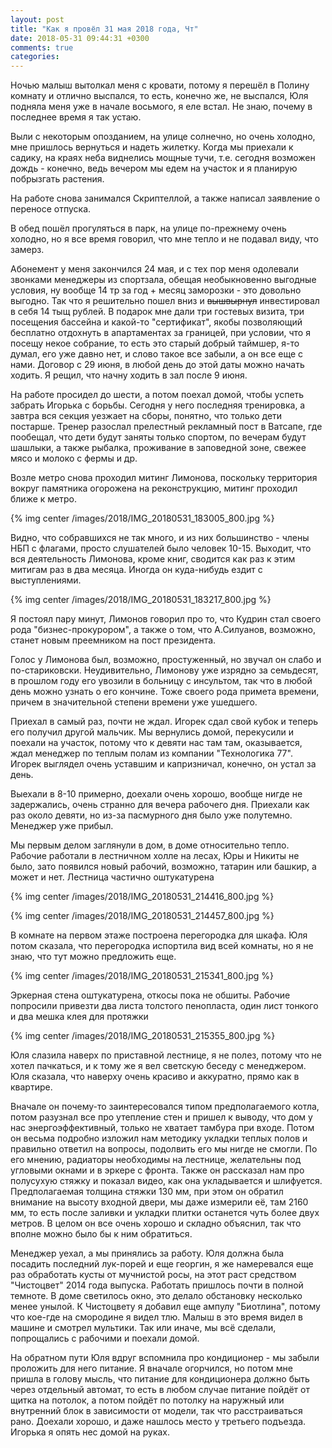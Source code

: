 ```yaml
---
layout: post
title: "Как я провёл 31 мая 2018 года, Чт"
date: 2018-05-31 09:44:31 +0300
comments: true
categories: 
---
```

Ночью малыш вытолкал меня с кровати, потому я перешёл в Полину комнату и отлично выспался, то есть, конечно же, не выспался, Юля подняла меня уже в начале восьмого, я еле встал. Не знаю, почему в последнее время я так устаю.

Выли с некоторым опозданием, на улице солнечно, но очень холодно, мне пришлось вернуться и надеть жилетку. Когда мы приехали к садику, на краях неба виднелись мощные тучи, т.е. сегодня возможен дождь - конечно, ведь вечером мы едем на участок и я планирую побрызгать растения.

На работе снова занимался Скриптеллой, а также написал заявление о переносе отпуска.

В обед пошёл прогуляться в парк, на улице по-прежнему очень холодно, но я все время говорил, что мне тепло и не подавал виду, что замерз.

Абонемент у меня закончился 24 мая, и с тех пор меня одолевали звонками менеджеры из спортзала, обещая необыкновенно выгодные условия, ну вообще 14 тр за год + месяц заморозки - это довольно выгодно. Так что я решительно пошел вниз и ~~вышвырнул~~ инвестировал в себя 14 тыщ рублей. В подарок мне дали три гостевых визита, три посещения бассейна и какой-то "сертификат", якобы позволяющий бесплатно отдохнуть в апартаментах за границей, при условии, что я посещу некое собрание, то есть это старый добрый таймшер, я-то думал, его уже давно нет, и слово такое все забыли, а он все еще с нами. Договор с 29 июня, в любой день до этой даты можно начать ходить. Я рещил, что начну ходить в зал после 9 июня. 

На работе просидел до шести, а потом поехал домой, чтобы успеть забрать Игорька с борьбы. Сегодня у него последняя тренировка, а завтра вся секция уезжает на сборы, понятно, что только дети постарше. Тренер разослал прелестный рекламный пост в Ватсапе, где пообещал, что дети будут заняты только спортом, по вечерам будут шашлыки, а также рыбалка, проживание в заповедной зоне, свежее мясо и молоко с фермы и др.

Возле метро снова проходил митинг Лимонова, поскольку территория вокруг памятника огорожена на реконструкцию, митинг проходил ближе  к метро.

{% img center /images/2018/IMG_20180531_183005_800.jpg %}

Видно, что собравшихся не так много, и из них большинство - члены НБП с флагами, просто слушателей было человек 10-15. Выходит, что вся деятельность Лимонова, кроме книг, сводится как раз к этим митигам раз в два месяца. Иногда он куда-нибудь ездит с выступлениями.

{% img center /images/2018/IMG_20180531_183217_800.jpg %}

Я постоял пару минут, Лимонов говорил про то, что Кудрин стал своего рода "бизнес-прокурором", а также о том, что А.Силуанов, возможно, станет новым преемником на пост президента.

Голос у Лимонова был, возможно, простуженный, но звучал он слабо и по-стариковски. Неудивительно, Лимонову уже изрядно за семьдесят, в прошлом году его увозили в больницу с инсультом, так что в любой день можно узнать о его кончине. Тоже своего рода примета времени, причем в значительной степени времени уже ушедшего. 

Приехал в самый раз, почти не ждал. Игорек сдал свой кубок и теперь его получил другой мальчик. Мы вернулись домой, перекусили и поехали на участок, потому что к девяти нас там там, оказывается, ждал менеджер по теплым полам из компании "Технологика 77". Игорек выглядел очень уставшим и капризничал, конечно, он устал за день.

Выехали в 8-10 примерно, доехали очень хорошо, вообще нигде не задержались, очень странно для вечера рабочего дня. Приехали как раз около девяти, но из-за пасмурного дня было уже полутемно. Менеджер уже прибыл.

Мы первым делом заглянули в дом, в доме относительно тепло. Рабочие работали в лестничном холле на лесах, Юры и Никиты не было, зато появился новый рабочий, возможно, татарин или башкир, а может и нет. Лестница частично оштукатурена

{% img center /images/2018/IMG_20180531_214416_800.jpg %}

{% img center /images/2018/IMG_20180531_214457_800.jpg %}

В комнате на первом этаже построена перегородка для шкафа. Юля потом сказала, что перегородка испортила вид всей комнаты, но я не знаю, что тут можно предложить еще.

{% img center /images/2018/IMG_20180531_215341_800.jpg %}

Эркерная стена оштукатурена, откосы пока не обшиты. Рабочие попросили привезти два листа толстого пенопласта, один лист тонкого и два мешка клея для протяжки

{% img center /images/2018/IMG_20180531_215355_800.jpg %}

Юля слазила наверх по приставной лестнице, я не полез, потому что не хотел пачкаться, и к тому же я вел светскую беседу с менеджером. Юля сказала, что наверху очень красиво и аккуратно, прямо как в квартире.

Вначале он почему-то заинтересовался типом предполагаемого котла, потом разузнал все про утепление стен и пришел к выводу, что дом у нас энергоэффективный, только не хватает тамбура при входе. Потом он весьма подробно изложил нам методику укладки теплых полов и правильно ответил на вопросы, подолвить его мы нигде не смогли. По его мнению, радиаторы необходимы на лестнице, желательны под угловыми окнами и в эркере с фронта. Также он рассказал нам про полусухую стяжку и показал видео, как она укладывается и шлифуется. Предполагаемая толщина стяжки 130 мм, при этом он обратил внимание на высоту входной двери, мы даже измерили её, там 2160 мм, то есть после заливки и укладки плитки останется чуть более двух метров. В целом он все очень хорошо и складно объяснил, так что вполне можно было бы к ним обратиться.

Менеджер уехал, а мы принялись за работу. Юля должна была посадить последний лук-порей и еще георгин, я же намеревался еще раз обработать кусты от мучнистой росы, на этот раст средством "Чистоцвет" 2014 года выпуска. Работать пришлось почти в полной темноте. В доме светилось окно, это делало обстановку несколько менее унылой. К Чистоцвету я добавил еще ампулу "Биотлина", потому что кое-где на смородине я видел тлю. Малыш в это время видел в машине и смотрел мультики. Так или иначе, мы всё сделали, попрощались с рабочими и поехали домой.

На обратном пути Юля вдруг вспомнила про кондиционер - мы забыли проложить для него питание. Я вначале огорчился, но потом мне пришла в голову мысль, что питание для кондиционера должно быть через отдельный автомат, то есть в любом случае питание пойдёт от щитка на потолок, а потом пойдёт по потолку на наружный или внутренний блок в зависимости от модели, так что расстраиваться рано. Доехали хорошо, и даже нашлось место у третьего подъезда. Игорька я опять нес домой на руках.
